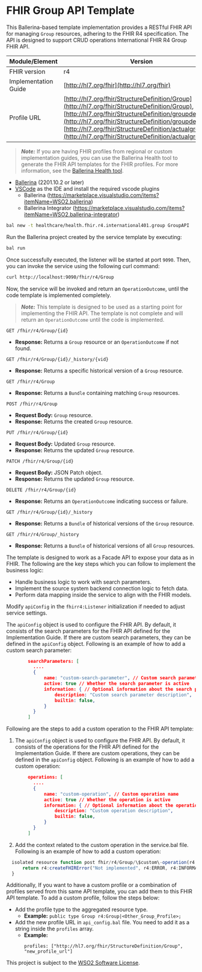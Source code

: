 # FHIR Group API Template

This Ballerina-based template implementation provides a RESTful FHIR API for managing `Group` resources, adhering to the FHIR R4 specification. The API is designed to support CRUD operations International FHIR R4 Group FHIR API.

| Module/Element       | Version |
| -------------------- | ------- |
| FHIR version         | r4 |
| Implementation Guide | [http://hl7.org/fhir](http://hl7.org/fhir) |
| Profile URL          |[http://hl7.org/fhir/StructureDefinition/Group](http://hl7.org/fhir/StructureDefinition/Group), [http://hl7.org/fhir/StructureDefinition/groupdefinition](http://hl7.org/fhir/StructureDefinition/groupdefinition), [http://hl7.org/fhir/StructureDefinition/actualgroup](http://hl7.org/fhir/StructureDefinition/actualgroup)|

> **_Note:_**  If you are having FHIR profiles from regional or custom implementation guides, you can use the Ballerina Health tool to generate the FHIR API templates for the FHIR profiles. For more information, see the [Ballerina Health tool](https://ballerina.io/learn/health-tool/#fhir-template-generation).

- [Ballerina](https://ballerina.io/downloads/) (2201.10.2 or later)
- [VSCode](https://code.visualstudio.com/download) as the IDE and install the required vscode plugins
    - Ballerina (https://marketplace.visualstudio.com/items?itemName=WSO2.ballerina)
    - Ballerina Integrator (https://marketplace.visualstudio.com/items?itemName=WSO2.ballerina-integrator)

```sh
bal new -t healthcare/health.fhir.r4.international401.group GroupAPI
```

Run the Ballerina project created by the service template by executing:
```sh
bal run
```
Once successfully executed, the listener will be started at port `9090`. Then, you can invoke the service using the following curl command:
```sh
curl http://localhost:9090/fhir/r4/Group
```
Now, the service will be invoked and return an `OperationOutcome`, until the code template is implemented completely.

> **_Note:_**  This template is designed to be used as a starting point for implementing the FHIR API. The template is not complete and will return an `OperationOutcome` until the code is implemented.


```http
GET /fhir/r4/Group/{id}
```
- **Response:** Returns a `Group` resource or an `OperationOutcome` if not found.

```http
GET /fhir/r4/Group/{id}/_history/{vid}
```
- **Response:** Returns a specific historical version of a `Group` resource.

```http
GET /fhir/r4/Group
```
- **Response:** Returns a `Bundle` containing matching `Group` resources.

```http
POST /fhir/r4/Group
```
- **Request Body:** `Group` resource.
- **Response:** Returns the created `Group` resource.

```http
PUT /fhir/r4/Group/{id}
```
- **Request Body:** Updated `Group` resource.
- **Response:** Returns the updated `Group` resource.

```http
PATCH /fhir/r4/Group/{id}
```
- **Request Body:** JSON Patch object.
- **Response:** Returns the updated `Group` resource.

```http
DELETE /fhir/r4/Group/{id}
```
- **Response:** Returns an `OperationOutcome` indicating success or failure.

```http
GET /fhir/r4/Group/{id}/_history
```
- **Response:** Returns a `Bundle` of historical versions of the `Group` resource.

```http
GET /fhir/r4/Group/_history
```
- **Response:** Returns a `Bundle` of historical versions of all `Group` resources.

The template is designed to work as a Facade API to expose your data as in FHIR. The following are the key steps which you can follow to implement the business logic:
- Handle business logic to work with search parameters.
- Implement the source system backend connection logic to fetch data.
- Perform data mapping inside the service to align with the FHIR models.

Modify `apiConfig` in the `fhirr4:Listener` initialization if needed to adjust service settings.

The `apiConfig` object is used to configure the FHIR API. By default, it consists of the search parameters for the FHIR API defined for the Implementation Guide. If there are custom search parameters, they can be defined in the `apiConfig` object. Following is an example of how to add a custom search parameter:

```json
        searchParameters: [
          ....
          {
              name: "custom-search-parameter", // Custom search parameter name
              active: true // Whether the search parameter is active
              information: { // Optional information about the search parameter
                  description: "Custom search parameter description",
                  builtin: false,
              }
          }
        ]
  ```


Following are the steps to add a custom operation to the FHIR API template:

1. The `apiConfig` object is used to configure the FHIR API. By default, it consists of the operations for the FHIR API defined for the Implementation Guide. If there are custom operations, they can be defined in the `apiConfig` object. Following is an example of how to add a custom operation:
```json
        operations: [
          ....
          {
              name: "custom-operation", // Custom operation name
              active: true // Whether the operation is active
              information: { // Optional information about the operation
                  description: "Custom operation description",
                  builtin: false,
              }
          }
        ]
  ```
  2. Add the context related to the custom operation in the service.bal file. Following is an example of how to add a custom operation:
  ```typescript
    isolated resource function post fhir/r4/Group/\$custom\-operation(r4:FHIRContext fhirContext, Group procedure) returns r4:OperationOutcome|r4:FHIRError {
        return r4:createFHIRError("Not implemented", r4:ERROR, r4:INFORMATIONAL, httpStatusCode = http:STATUS_NOT_IMPLEMENTED);
    }
  ```

Additionally, If you want to have a custom profile or a combination of profiles served from this same API template, you can add them to this FHIR API template. To add a custom profile, follow the steps below:

- Add the profile type to the aggregated resource type.
  - **Example:** `public type Group r4:Group|<Other_Group_Profile>;`
- Add the new profile URL in `api_config.bal` file. You need to add it as a string inside the `profiles` array.
  - **Example:**
    ```ballerina
    profiles: ["http://hl7.org/fhir/StructureDefinition/Group", "new_profile_url"]
    ```

This project is subject to the [WSO2 Software License](../LICENCE).


